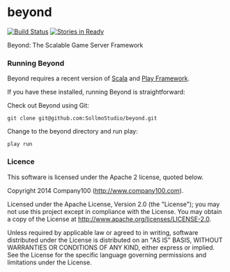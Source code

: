 beyond
======

[![Build Status](https://travis-ci.org/SollmoStudio/beyond.png?branch=master)](https://travis-ci.org/SollmoStudio/beyond)
[![Stories in Ready](https://badge.waffle.io/sollmostudio/beyond.png?label=ready&title=Ready)](https://waffle.io/sollmostudio/beyond)

Beyond: The Scalable Game Server Framework

### Running Beyond

Beyond requires a recent version of [Scala] and [Play Framework].

[Scala]: http://www.scala-lang.org/
[Play Framework]:http://www.playframework.com/

If you have these installed, running Beyond is straightforward:

Check out Beyond using Git:

    git clone git@github.com:SollmoStudio/beyond.git

Change to the beyond directory and run play:

    play run

### Licence

This software is licensed under the Apache 2 license, quoted below.

Copyright 2014 Company100 (http://www.company100.com).

Licensed under the Apache License, Version 2.0 (the "License"); you may not use this project except in compliance with the License. You may obtain a copy of the License at http://www.apache.org/licenses/LICENSE-2.0.

Unless required by applicable law or agreed to in writing, software distributed under the License is distributed on an "AS IS" BASIS, WITHOUT WARRANTIES OR CONDITIONS OF ANY KIND, either express or implied. See the License for the specific language governing permissions and limitations under the License.
